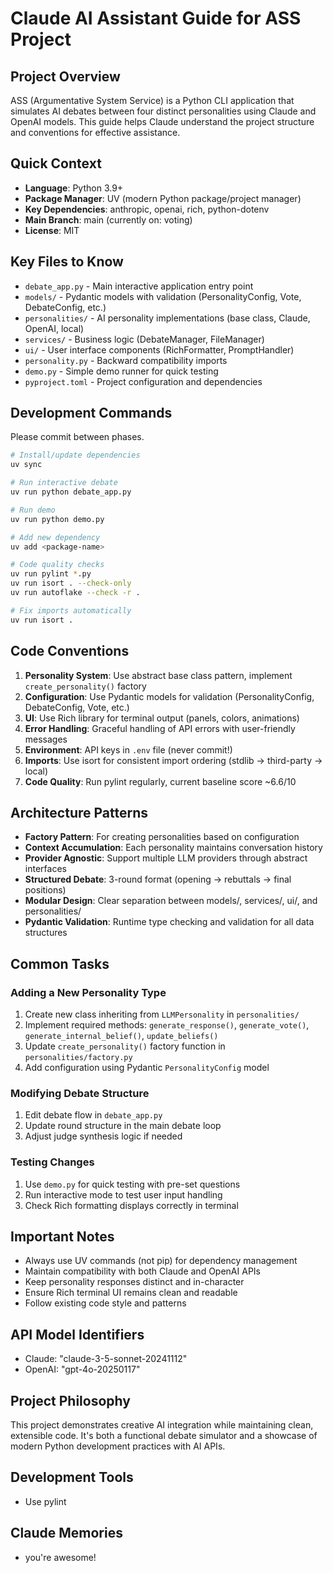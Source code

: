 # Claude AI Assistant Guide for ASS Project

## Project Overview
ASS (Argumentative System Service) is a Python CLI application that simulates AI debates between four distinct personalities using Claude and OpenAI models. This guide helps Claude understand the project structure and conventions for effective assistance.

## Quick Context
- **Language**: Python 3.9+
- **Package Manager**: UV (modern Python package/project manager)
- **Key Dependencies**: anthropic, openai, rich, python-dotenv
- **Main Branch**: main (currently on: voting)
- **License**: MIT

## Key Files to Know
- `debate_app.py` - Main interactive application entry point
- `models/` - Pydantic models with validation (PersonalityConfig, Vote, DebateConfig, etc.)
- `personalities/` - AI personality implementations (base class, Claude, OpenAI, local)
- `services/` - Business logic (DebateManager, FileManager)
- `ui/` - User interface components (RichFormatter, PromptHandler)
- `personality.py` - Backward compatibility imports
- `demo.py` - Simple demo runner for quick testing
- `pyproject.toml` - Project configuration and dependencies

## Development Commands
Please commit between phases.

```bash
# Install/update dependencies
uv sync

# Run interactive debate
uv run python debate_app.py

# Run demo
uv run python demo.py

# Add new dependency
uv add <package-name>

# Code quality checks
uv run pylint *.py
uv run isort . --check-only
uv run autoflake --check -r .

# Fix imports automatically
uv run isort .
```

## Code Conventions
1. **Personality System**: Use abstract base class pattern, implement `create_personality()` factory
2. **Configuration**: Use Pydantic models for validation (PersonalityConfig, DebateConfig, Vote, etc.)
3. **UI**: Use Rich library for terminal output (panels, colors, animations)
4. **Error Handling**: Graceful handling of API errors with user-friendly messages
5. **Environment**: API keys in `.env` file (never commit!)
6. **Imports**: Use isort for consistent import ordering (stdlib → third-party → local)
7. **Code Quality**: Run pylint regularly, current baseline score ~6.6/10

## Architecture Patterns
- **Factory Pattern**: For creating personalities based on configuration
- **Context Accumulation**: Each personality maintains conversation history
- **Provider Agnostic**: Support multiple LLM providers through abstract interfaces
- **Structured Debate**: 3-round format (opening → rebuttals → final positions)
- **Modular Design**: Clear separation between models/, services/, ui/, and personalities/
- **Pydantic Validation**: Runtime type checking and validation for all data structures

## Common Tasks
### Adding a New Personality Type
1. Create new class inheriting from `LLMPersonality` in `personalities/`
2. Implement required methods: `generate_response()`, `generate_vote()`, `generate_internal_belief()`, `update_beliefs()`
3. Update `create_personality()` factory function in `personalities/factory.py`
4. Add configuration using Pydantic `PersonalityConfig` model

### Modifying Debate Structure
1. Edit debate flow in `debate_app.py`
2. Update round structure in the main debate loop
3. Adjust judge synthesis logic if needed

### Testing Changes
1. Use `demo.py` for quick testing with pre-set questions
2. Run interactive mode to test user input handling
3. Check Rich formatting displays correctly in terminal

## Important Notes
- Always use UV commands (not pip) for dependency management
- Maintain compatibility with both Claude and OpenAI APIs
- Keep personality responses distinct and in-character
- Ensure Rich terminal UI remains clean and readable
- Follow existing code style and patterns

## API Model Identifiers
- Claude: "claude-3-5-sonnet-20241112"
- OpenAI: "gpt-4o-20250117"

## Project Philosophy
This project demonstrates creative AI integration while maintaining clean, extensible code. It's both a functional debate simulator and a showcase of modern Python development practices with AI APIs.

## Development Tools
- Use pylint

## Claude Memories
- you're awesome!